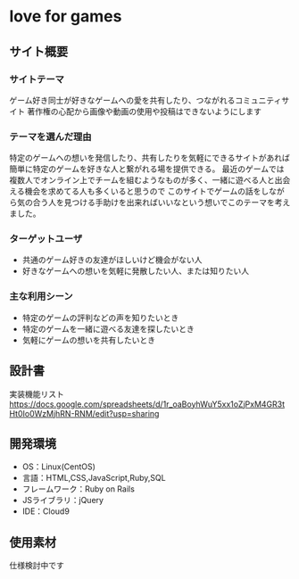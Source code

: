 # love for games

## サイト概要
### サイトテーマ
ゲーム好き同士が好きなゲームへの愛を共有したり、つながれるコミュニティサイト
著作権の心配から画像や動画の使用や投稿はできないようにします


### テーマを選んだ理由
特定のゲームへの想いを発信したり、共有したりを気軽にできるサイトがあれば簡単に特定のゲームを好きな人と繋がれる場を提供できる。
最近のゲームでは複数人でオンライン上でチームを組むようなものが多く、一緒に遊べる人と出会える機会を求めてる人も多くいると思うので
このサイトでゲームの話をしながら気の合う人を見つける手助けを出来ればいいなという想いでこのテーマを考えました。

### ターゲットユーザ
- 共通のゲーム好きの友達がほしいけど機会がない人
- 好きなゲームへの想いを気軽に発散したい人、または知りたい人


### 主な利用シーン
- 特定のゲームの評判などの声を知りたいとき
- 特定のゲームを一緒に遊べる友達を探したいとき
- 気軽にゲームの想いを共有したいとき

## 設計書
実装機能リスト
https://docs.google.com/spreadsheets/d/1r_oaBoyhWuY5xx1oZjPxM4GR3tHt0Io0WzMjhRN-RNM/edit?usp=sharing

## 開発環境
- OS：Linux(CentOS)
- 言語：HTML,CSS,JavaScript,Ruby,SQL
- フレームワーク：Ruby on Rails
- JSライブラリ：jQuery
- IDE：Cloud9

## 使用素材
仕様検討中です
